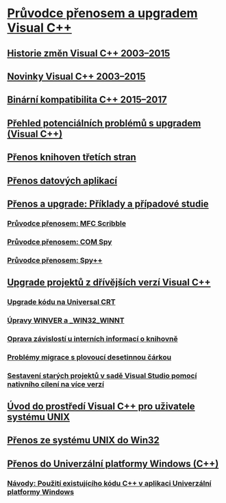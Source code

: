 # [Průvodce přenosem a upgradem Visual C++](visual-cpp-porting-and-upgrading-guide.md)
## [Historie změn Visual C++ 2003–2015](visual-cpp-change-history-2003-2015.md)
## [Novinky Visual C++ 2003–2015](visual-cpp-what-s-new-2003-through-2015.md)
## [Binární kompatibilita C++ 2015–2017](binary-compat-2015-2017.md)
## [Přehled potenciálních problémů s upgradem (Visual C++)](overview-of-potential-upgrade-issues-visual-cpp.md)
## [Přenos knihoven třetích stran](porting-third-party-libraries.md)
## [Přenos datových aplikací](porting-data-applications.md)
## [Přenos a upgrade: Příklady a případové studie](porting-and-upgrading-examples-and-case-studies.md)
### [Průvodce přenosem: MFC Scribble](porting-guide-mfc-scribble.md)
### [Průvodce přenosem: COM Spy](porting-guide-com-spy.md)
### [Průvodce přenosem: Spy++](porting-guide-spy-increment.md)
## [Upgrade projektů z dřívějších verzí Visual C++](upgrading-projects-from-earlier-versions-of-visual-cpp.md)
### [Upgrade kódu na Universal CRT](upgrade-your-code-to-the-universal-crt.md)
### [Úpravy WINVER a _WIN32_WINNT](modifying-winver-and-win32-winnt.md)
### [Oprava závislostí u interních informací o knihovně](fix-your-dependencies-on-library-internals.md)
### [Problémy migrace s plovoucí desetinnou čárkou](floating-point-migration-issues.md)
### [Sestavení starých projektů v sadě Visual Studio pomocí nativního cílení na více verzí](use-native-multi-targeting.md)
## [Úvod do prostředí Visual C++ pro uživatele systému UNIX](introduction-to-visual-cpp-for-unix-users.md)
## [Přenos ze systému UNIX do Win32](porting-from-unix-to-win32.md)
## [Přenos do Univerzální platformy Windows (C++)](porting-to-the-universal-windows-platform-cpp.md)
### [Návody: Použití existujícího kódu C++ v aplikaci Univerzální platformy Windows](how-to-use-existing-cpp-code-in-a-universal-windows-platform-app.md)
